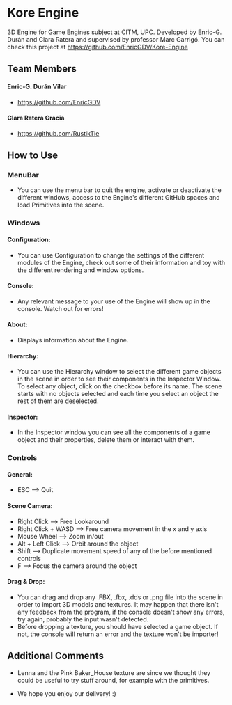 # Kore Engine
3D Engine for Game Engines subject at CITM, UPC.  Developed by Enric-G. Durán and Clara Ratera and supervised by professor Marc Garrigó. 
You can check this project at https://github.com/EnricGDV/Kore-Engine


## Team Members

#### Enric-G. Durán Vilar 
- https://github.com/EnricGDV

#### Clara Ratera Gracia 
- https://github.com/RustikTie


## How to Use

### MenuBar
- You can use the menu bar to quit the engine, activate or deactivate the different windows, access to the Engine's different GitHub spaces and load Primitives into the scene.

### Windows

#### Configuration:
- You can use Configuration to change the settings of the different modules of the Engine, check out some of their information and toy with the different rendering and
  window options.

#### Console:
- Any relevant message to your use of the Engine will show up in the console. Watch out for errors!

#### About:
- Displays information about the Engine.

#### Hierarchy:
- You can use the Hierarchy window to select the different game objects in the scene in order to see their components in the Inspector Window. 
  To select any object, click on the checkbox before its name. The scene starts with no objects selected and each time you select an object the rest of them are deselected.

#### Inspector:
- In the Inspector window you can see all the components of a game object and their properties, delete them or interact with them.

### Controls

#### General:
- ESC --> Quit

#### Scene Camera:
- Right Click --> Free Lookaround
- Right Click + WASD --> Free camera movement in the x and y axis
- Mouse Wheel --> Zoom in/out
- Alt + Left Click --> Orbit around the object
- Shift --> Duplicate movement speed of any of the before mentioned controls
- F --> Focus the camera around the object

#### Drag & Drop:
- You can drag and drop any .FBX, .fbx, .dds or .png file into the scene in order to import 3D models and textures. It may happen that there isn't any feedback
  from the program, if the console doesn't show any errors, try again, probably the input wasn't detected. 
- Before dropping a texture, you should have selected a game object. If not, the console will return an error and the texture won't be importer!


## Additional Comments

- Lenna and the Pink Baker_House texture are since we thought they could be useful to try stuff around, for example with the primitives.

- We hope you enjoy our delivery! :)